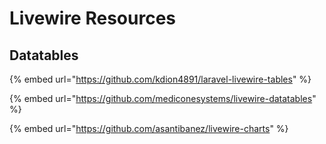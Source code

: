 # Livewire Resources

## Datatables

{% embed url="https://github.com/kdion4891/laravel-livewire-tables" %}

{% embed url="https://github.com/mediconesystems/livewire-datatables" %}

{% embed url="https://github.com/asantibanez/livewire-charts" %}

